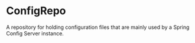 # ConfigRepo
A repository for holding configuration files that are mainly used by a Spring Config Server instance.
